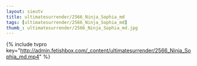 ```yaml
--- 
layout: sieutv
title: ultimatesurrender/2566_Ninja_Sophia_md
tags: [ultimatesurrender/2566_Ninja_Sophia_md]
thumb_: ultimatesurrender/2566_Ninja_Sophia_md.jpg
---
```

{% include tvpro key="http://admin.fetishbox.com/_content/ultimatesurrender/2566_Ninja_Sophia_md.mp4" %} 
